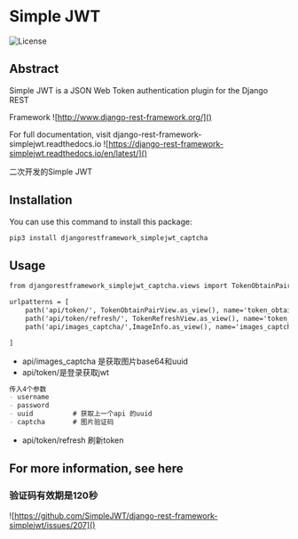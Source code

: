 # Simple JWT

![License](https://img.shields.io/badge/license-Apache%202-blue)


## Abstract


Simple JWT is a JSON Web Token authentication plugin for the Django REST

Framework ![http://www.django-rest-framework.org/]()

For full documentation, visit django-rest-framework-simplejwt.readthedocs.io
![https://django-rest-framework-simplejwt.readthedocs.io/en/latest/]()


二次开发的Simple JWT
## Installation

You can use this command to install this package:


```markdown
pip3 install djangorestframework_simplejwt_captcha
```



## Usage


```markdown
from djangorestframework_simplejwt_captcha.views import TokenObtainPairView,TokenRefreshView,ImageInfo

urlpatterns = [
    path('api/token/', TokenObtainPairView.as_view(), name='token_obtain_pair'),
    path('api/token/refresh/', TokenRefreshView.as_view(), name='token_refresh'),
    path('api/images_captcha/',ImageInfo.as_view(), name='images_captcha'),

]
```

- api/images_captcha 是获取图片base64和uuid
- api/token/是登录获取jwt

```markdown
传入4个参数
- username
- password
- uuid          # 获取上一个api 的uuid
- captcha       # 图片验证码
```

- api/token/refresh     刷新token




## For more information, see here
### 验证码有效期是120秒

![https://github.com/SimpleJWT/django-rest-framework-simplejwt/issues/207]()



